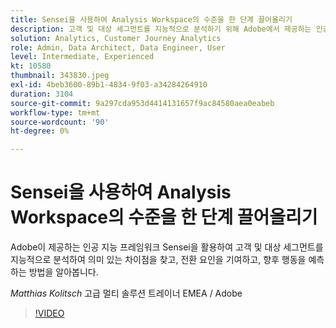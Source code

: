 ```yaml
---
title: Sensei을 사용하여 Analysis Workspace의 수준을 한 단계 끌어올리기
description: 고객 및 대상 세그먼트를 지능적으로 분석하기 위해 Adobe에서 제공하는 인공 지능 프레임워크인 Sensei을 활용하는 방법에 대해 알아보십시오(설명은 60~160자 사이여야 함).
solution: Analytics, Customer Journey Analytics
role: Admin, Data Architect, Data Engineer, User
level: Intermediate, Experienced
kt: 10580
thumbnail: 343830.jpeg
exl-id: 4beb3600-89b1-4834-9f03-a34284264910
duration: 3104
source-git-commit: 9a297cda953d4414131657f9ac84580aea0eabeb
workflow-type: tm+mt
source-wordcount: '90'
ht-degree: 0%

---
```


# Sensei을 사용하여 Analysis Workspace의 수준을 한 단계 끌어올리기

Adobe이 제공하는 인공 지능 프레임워크 Sensei을 활용하여 고객 및 대상 세그먼트를 지능적으로 분석하여 의미 있는 차이점을 찾고, 전환 요인을 기여하고, 향후 행동을 예측하는 방법을 알아봅니다.

*Matthias Kolitsch* 고급 멀티 솔루션 트레이너 EMEA / Adobe

>[!VIDEO](https://video.tv.adobe.com/v/343830/?quality=12&learn=on)
